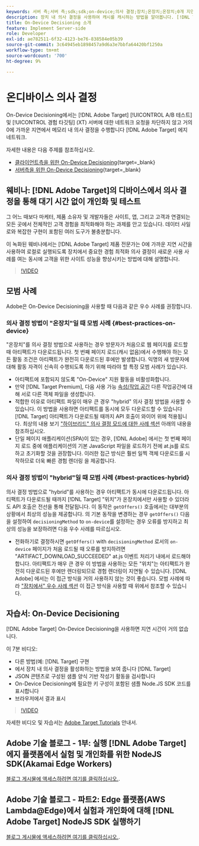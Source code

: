 ```yaml
---
keywords: 서버 측;서버 측;sdk;sdk;on-device;의사 결정;장치;온장치;온장치;0개 지연;지연 시간;near-zero;node.js
description: 장치 내 의사 결정을 사용하여 캐시를 캐시하는 방법을 알아봅니다. [!DNL Target] 서버의 A/B 및 MVT 활동을 통해 거의 0에 가까운 지연 시간에 메모리 내 의사 결정을 수행합니다.
title: On-Device Decisioning 소개
feature: Implement Server-side
role: Developer
exl-id: ae782511-6f32-4123-be76-838584e05b39
source-git-commit: 3c64945eb1898457a9d6a3e7bbfa64420bf1250a
workflow-type: tm+mt
source-wordcount: '700'
ht-degree: 9%

---
```


# 온디바이스 의사 결정

On-Device Decisioning에서는 [!DNL Adobe Target] [!UICONTROL A/B 테스트] 및 [!UICONTROL 경험 타깃팅] (XT) 서버에 대한 네트워크 요청을 차단하지 않고 거의 0에 가까운 지연에서 메모리 내 의사 결정을 수행합니다 [!DNL Adobe Target] 에지 네트워크.

자세한 내용은 다음 주제를 참조하십시오.

* [클라이언트측을 위한 On-Device Decisioning](https://developer.adobe.com/target/implement/client-side/){target=_blank}
* [서버측을 위한 On-Device Decisioning](https://developer.adobe.com/target/implement/server-side/sdk-guides/on-device-decisioning/){target=_blank}

## 웨비나: [!DNL Adobe Target]의 디바이스에서 의사 결정을 통해 대기 시간 없이 개인화 및 테스트

그 어느 때보다 마케터, 제품 소유자 및 개발자들은 사이트, 앱, 그리고 고객과 연결되는 모든 곳에서 전체적인 고객 경험을 최적화해야 하는 과제를 안고 있습니다. 데이터 사일로와 복잡한 구현이 포함된 여러 도구가 불충분합니다.

이 녹화된 웨비나에서는 [!DNL Adobe Target] 제품 전문가는 0에 가까운 지연 시간을 사용하여 로컬로 실행되도록 장치에서 중요한 경험 최적화 의사 결정이 새로운 사용 사례를 여는 동시에 고객을 위한 사이트 성능을 향상시키는 방법에 대해 설명합니다.

>[!VIDEO](https://video.tv.adobe.com/v/328148)

## 모범 사례

Adobe은 On-Device Decisioning을 사용할 때 다음과 같은 우수 사례를 권장합니다.

### 의사 결정 방법이 &quot;온장치&quot;일 때 모범 사례 {#best-practices-on-device}

&quot;온장치&quot;를 의사 결정 방법으로 사용하는 경우 방문자가 처음으로 웹 페이지를 로드할 때 아티팩트가 다운로드됩니다. 첫 번째 페이지 로드(캐시 없음)에서 수행해야 하는 모든 활동 조건은 아티팩트가 완전히 다운로드된 후에만 발생합니다. 익명의 새 방문자에 대해 활동 자격이 신속히 수행되도록 하기 위해 따라야 할 특정 모범 사례가 있습니다.

* 아티팩트에 포함되지 않도록 &quot;On-Device&quot; 지원 활동을 비활성화합니다.
* 만약 [!DNL Target Premium], 다음 사용 가능 [속성/작업 공간](/help/main/administrating-target/c-user-management/property-channel/property-channel.md) 다른 작업공간에 대해 서로 다른 객체 파일을 생성합니다.
* 적합한 이유로 아티팩트 파일이 매우 큰 경우 &quot;hybrid&quot; 의사 결정 방법을 사용할 수 있습니다. 이 방법을 사용하면 아티팩트를 동시에 모두 다운로드할 수 있습니다 [!DNL Target] 아티팩트가 다운로드될 때까지 API 호출이 와이어 위에 적용됩니다. 최상의 내용 보기 [&quot;하이브리드&quot; 의사 결정 모드에 대한 사례 섹션](#best-practices-hybrid) 아래의 내용을 참조하십시오.
* 단일 페이지 애플리케이션(SPA)이 있는 경우, [!DNL Adobe] 에서는 첫 번째 페이지 로드 중에 애플리케이션의 기본 JavaScript 파일을 로드하기 전에 at.js를 로드하고 초기화할 것을 권장합니다. 이러한 접근 방식은 훨씬 일찍 객체 다운로드를 시작하므로 더욱 빠른 경험 렌더링 을 제공합니다.

### 의사 결정 방법이 &quot;hybrid&quot;일 때 모범 사례 {#best-practices-hybrid}

의사 결정 방법으로 &quot;hybrid&quot;를 사용하는 경우 아티팩트가 동시에 다운로드됩니다. 아티팩트가 다운로드될 때까지 [!DNL Target] &quot;위치&quot;가 온장치에서만 사용할 수 있더라도 API 호출은 전선을 통해 전달됩니다. 이 동작은 `getOffers()` 호출에서는 대부분의 상황에서 최상의 성능을 제공합니다. 의 기본 동작을 변경하는 경우 `getOffers()` 다음을 설정하여 `decisioningMethod` to `on-device`를 설정하는 경우 오류를 방지하고 최상의 성능을 보장하려면 다음 우수 사례를 따르십시오.

* 전화하기로 결정하시면 `getOffers()` with `decisioningMethod` 로서의 `on-device` 페이지가 처음 로드될 때 오류를 방지하려면 &quot;ARTIFACT_DOWNLOAD_SUCCEEDED&quot; at.js 이벤트 처리기 내에서 로드해야 합니다. 아티팩트가 매우 큰 경우 이 방법을 사용하는 모든 &quot;위치&quot;는 아티팩트가 완전히 다운로드된 후에만 렌더링되므로 경험 렌더링이 지연될 수 있습니다. [!DNL Adobe] 에서는 이 접근 방식을 거의 사용하지 않는 것이 좋습니다. 모범 사례에 따라 [&quot;장치에서&quot; 우수 사례 섹션](#best-practices-on-device) 이 접근 방식을 사용할 때 위에서 참조할 수 있습니다.

## 자습서: On-Device Decisioning

[!DNL Adobe Target] On-Device Decisioning을 사용하면 지연 시간이 거의 없습니다.

이 7분 비디오:

* 다른 방법(예: [!DNL Target] 구현
* 에서 장치 내 의사 결정을 활성화하는 방법을 보여 줍니다 [!DNL Target]
* JSON 콘텐츠로 구성된 샘플 양식 기반 작성기 활동을 검사합니다
* On-Device Decisioning에 필요한 키 구성이 포함된 샘플 Node.JS SDK 코드를 표시합니다
* 브라우저에서 결과 표시

>[!VIDEO](https://video.tv.adobe.com/v/329032)

자세한 비디오 및 자습서는 [Adobe Target Tutorials](https://experienceleague.adobe.com/docs/target-learn/tutorials/overview.html?lang=ko-KR) 안내서.

## Adobe 기술 블로그 - 1부: 실행 [!DNL Adobe Target] 에지 플랫폼에서 실험 및 개인화를 위한 NodeJS SDK(Akamai Edge Workers)

[블로그 게시물에 액세스하려면 여기를 클릭하십시오.](https://medium.com/adobetech/part-1-run-adobe-target-nodejs-sdk-for-experimentation-and-personalization-on-edge-platforms-4d8660964ed9).

## Adobe 기술 블로그 - 파트2: Edge 플랫폼(AWS Lambda@Edge)에서 실험과 개인화에 대해 [!DNL Adobe Target] NodeJS SDK 실행하기

[블로그 게시물에 액세스하려면 여기를 클릭하십시오.](https://medium.com/adobetech/part-2-run-adobe-target-nodejs-sdk-for-experimentation-and-personalization-on-edge-platforms-aws-4d6bdac24563).